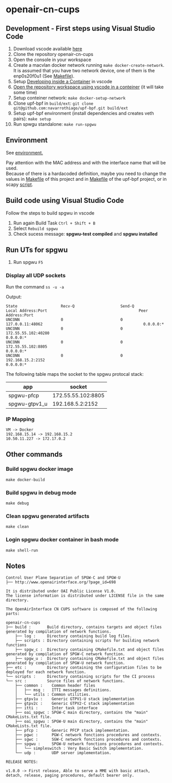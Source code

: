 # openair-cn-cups

## Development - First steps using Visual Studio Code

1. Download vscode available [here](https://code.visualstudio.com/download)
1. Clone the repository openair-cn-cups
1. Open the console in your workspace
1. Create a macvlan docker network  running ```make docker-create-network```.\
It is assumed that you have two network device, one of them is the enp0s20f0u1 (See [Makefile](Makefile)).
1. Setup [Developing inside a Container](https://code.visualstudio.com/docs/remote/container) in vscode
1. [Open the repository workspace using vscode in a conteiner](https://code.visualstudio.com/docs/remote/containers#_open-an-existing-workspace-in-a-container) (it will take some time)
1. Setup conteiner network: ```make docker-setup-network```  
1. Clone upf-bpf in `build/ext`: `git clone git@github.com:navarrothiago/upf-bpf.git build/ext`
1. Setup upf-bpf environment (install dependencies and creates veth pairs): `make setup`
1. Run spwgu standalone: `make run-spgwu`

## Environment

See [environment.](https://github.com/navarrothiago/masters/wiki/OpenAirInterface#lte-test-environment)

Pay attention with the MAC address and with the interface name that will be used.  
Because of there is a hardacoded definition, maybe you need to change the values in [Makefile](Makefile) of this project and in [Makefile](build/ext/upf-bpf/Makefile) of the upf-bpf project, or in scapy [script](build/ext/upf-bpf/tests/scripts/config_veth_pair.sh).

## Build code using Visual Studio Code

Follow the steps to build spgwu in vscode

1. Run again Build Task ```Ctrl + Shift + B```
1. Select ```Rebuild spgwu```
1. Check sucess message: **spgwu-test compiled** and **spgwu installed**

## Run UTs for spgwu

1. Run spgwu ```F5```

### Display all UDP sockets

Run the command ```ss -u -a```

Output:

```
State                   Recv-Q                    Send-Q                                        Local Address:Port                                        Peer Address:Port                   
UNCONN                  0                         0                                                127.0.0.11:48062                                            0.0.0.0:*                      
UNCONN                  0                         0                                             172.55.55.102:40280                                            0.0.0.0:*                      
UNCONN                  0                         0                                             172.55.55.102:8805                                             0.0.0.0:*                      
UNCONN                  0                         0                                              192.168.15.2:2152                                             0.0.0.0:* 
```

The following table maps the socket to the spgwu protocal stack:

app | socket
--- | --- 
spgwu-pfcp | 172.55.55.102:8805
spgwu-gtpv1_u | 192.168.5.2:2152

### IP Mapping

``` 
VM -> Docker
192.168.15.14 -> 192.168.15.2
10.50.11.227 -> 172.17.0.2
```
## Other commands

### Build spgwu docker image

```
make docker-build
```

### Build spgwu in debug mode

```
make debug
```

### Clean spgwu generated artifacts 

```
make clean
```

### Login spgwu docker container in bash mode

```
make shell-run
```



## Notes

```
Control User Plane Separation of SPGW-C and SPGW-U
├── http://www.openairinterface.org/?page_id=698 

It is distributed under OAI Public License V1.0. 
The license information is distributed under LICENSE file in the same directory.

The OpenAirInterface CN CUPS software is composed of the following parts: 

openair-cn-cups
├── build :       Build directory, contains targets and object files generated by compilation of network functions. 
    ├── log :     Directory containing build log files.
    ├── scripts : Directory containing scripts for building network functions
    ├── spgw_c :  Directory containing CMakefile.txt and object files generated by compilation of SPGW-C network function. 
    ├── spgw_u :  Directory containing CMakefile.txt and object files generated by compilation of SPGW-U network function. 
├── etc :         Directory containing the configuration files to be deployed for each network function.
└── scripts :     Directory containing scripts for the CI process
└── src :         Source files of network functions.
    ├── common :    Common header files
    │   ├── msg :   ITTI messages definitions.
    │   └── utils : Common utilities.
    ├── gtpv1u :    Generic GTPV1-U stack implementation
    ├── gtpv2c :    Generic GTPV2-C stack implementation
    ├── itti :      Inter task interface 
    ├── oai_spgwc : SPGW-C main directory, contains the "main" CMakeLists.txt file.
    ├── oai_spgwu : SPGW-U main directory, contains the "main" CMakeLists.txt file.
    ├── pfcp :      Generic PFCP stack implementation.
    ├── pgwc :      PGW-C network fonctions procedures and contexts.
    ├── sgwc :      SGW-C network fonctions procedures and contexts.
    ├── spgwu :     SPGW-U network fonctions procedures and contexts.
    │   └── simpleswitch : Very Basic Switch implementation.
    └── udp :       UDP server implementation.

RELEASE NOTES:

v1.0.0 -> First release, Able to serve a MME with basic attach, detach, release, paging procedures, default bearer only.
```
